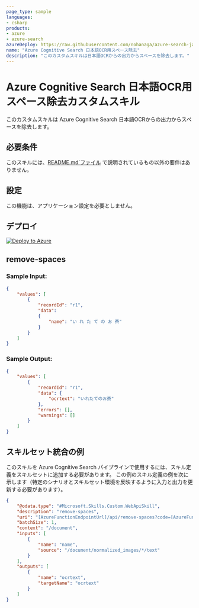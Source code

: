 ```yaml
---
page_type: sample
languages:
- csharp
products:
- azure
- azure-search
azureDeploy: https://raw.githubusercontent.com/nohanaga/azure-search-japanese-ocr-tips/master/azuredeploy.json
name: "Azure Cognitive Search 日本語OCR用スペース除去"
description: "このカスタムスキルは日本語OCRからの出力からスペースを除去します。"
---
```


# Azure Cognitive Search 日本語OCR用スペース除去カスタムスキル

このカスタムスキルは Azure Cognitive Search 日本語OCRからの出力からスペースを除去します。

## 必要条件

このスキルには、[README.md`ファイル](README.md) で説明されているもの以外の要件はありません。

## 設定

この機能は、アプリケーション設定を必要としません。

## デプロイ

[![Deploy to Azure](https://azuredeploy.net/deploybutton.svg)](https://portal.azure.com/#create/Microsoft.Template/uri/https%3A%2F%2Fraw.githubusercontent.com%2Fnohanaga%2Fazure-search-japanese-ocr-tips%2Fmaster%2Fazuredeploy.json)

## remove-spaces

### Sample Input:

```json
{
    "values": [
        {
            "recordId": "r1",
            "data":
            {
            	"name": "い れ た て の お 茶"
            }
        }
    ]
}
```

### Sample Output:

```json
{
    "values": [
        {
            "recordId": "r1",
            "data": {
                "ocrtext": "いれたてのお茶"
            },
            "errors": [],
            "warnings": []
        }
    ]
}
```

## スキルセット統合の例

このスキルを Azure Cognitive Search パイプラインで使用するには、スキル定義をスキルセットに追加する必要があります。
この例のスキル定義の例を次に示します（特定のシナリオとスキルセット環境を反映するように入力と出力を更新する必要があります）。

```json
{
    "@odata.type": "#Microsoft.Skills.Custom.WebApiSkill",
    "description": "remove-spaces",
    "uri": "[AzureFunctionEndpointUrl]/api/remove-spaces?code=[AzureFunctionDefaultHostKey]",
    "batchSize": 1,
    "context": "/document",
    "inputs": [
        {
            "name": "name",
            "source": "/document/normalized_images/*/text"
        }
    ],
    "outputs": [
        {
            "name": "ocrtext",
            "targetName": "ocrtext"
        }
    ]
}
```
